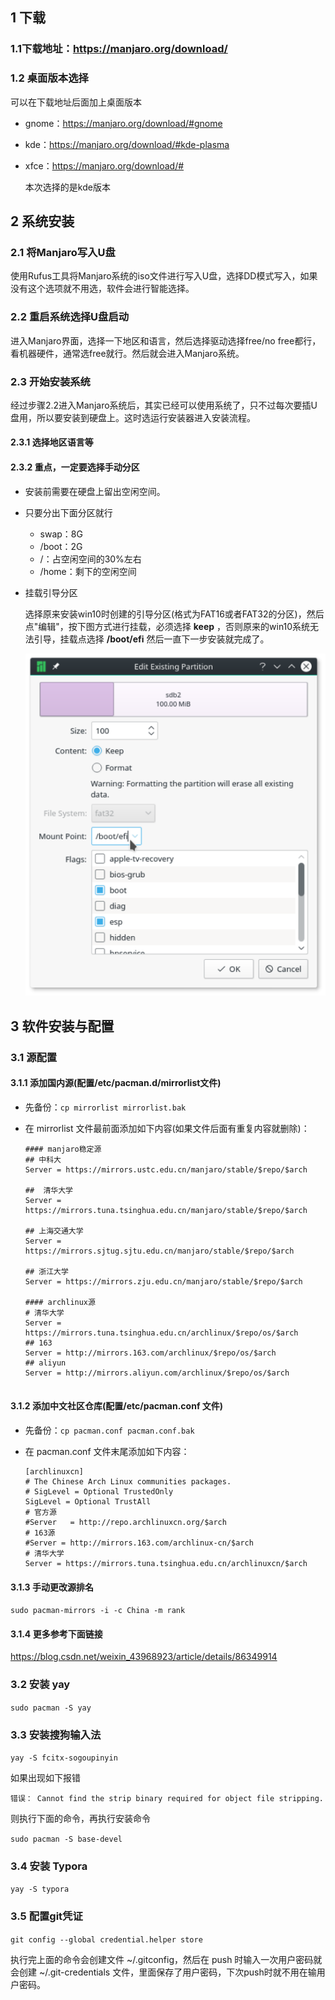 ## 1 下载

### 1.1下载地址：https://manjaro.org/download/

### 1.2 桌面版本选择

可以在下载地址后面加上桌面版本

- gnome：https://manjaro.org/download/#gnome

- kde：https://manjaro.org/download/#kde-plasma

- xfce：https://manjaro.org/download/#

  本次选择的是kde版本

## 2 系统安装

### 2.1 将Manjaro写入U盘

使用Rufus工具将Manjaro系统的iso文件进行写入U盘，选择DD模式写入，如果没有这个选项就不用选，软件会进行智能选择。



### 2.2 重启系统选择U盘启动

进入Manjaro界面，选择一下地区和语言，然后选择驱动选择free/no free都行，看机器硬件，通常选free就行。然后就会进入Manjaro系统。

### 2.3 开始安装系统

经过步骤2.2进入Manjaro系统后，其实已经可以使用系统了，只不过每次要插U盘用，所以要安装到硬盘上。这时选运行安装器进入安装流程。

#### 2.3.1 选择地区语言等



#### 2.3.2 重点，一定要选择手动分区

- 安装前需要在硬盘上留出空闲空间。

- 只要分出下面分区就行

  - swap：8G
  - /boot：2G
  - /：占空闲空间的30%左右
  - /home：剩下的空闲空间

- 挂载引导分区

  选择原来安装win10时创建的引导分区(格式为FAT16或者FAT32的分区)，然后点"编辑"，按下图方式进行挂载，必须选择 **keep** ，否则原来的win10系统无法引导，挂载点选择 **/boot/efi** 然后一直下一步安装就完成了。

  ![ManjaroBoot](../static/image/ManjaroBoot.png)

## 3 软件安装与配置

### 3.1 源配置

#### 3.1.1 添加国内源(配置/etc/pacman.d/mirrorlist文件)

- 先备份：`cp mirrorlist mirrorlist.bak`

- 在 mirrorlist 文件最前面添加如下内容(如果文件后面有重复内容就删除)：

  ```properties
  #### manjaro稳定源
  ## 中科大
  Server = https://mirrors.ustc.edu.cn/manjaro/stable/$repo/$arch
  
  ##  清华大学
  Server = https://mirrors.tuna.tsinghua.edu.cn/manjaro/stable/$repo/$arch
  
  ## 上海交通大学
  Server = https://mirrors.sjtug.sjtu.edu.cn/manjaro/stable/$repo/$arch
  
  ## 浙江大学
  Server = https://mirrors.zju.edu.cn/manjaro/stable/$repo/$arch
  
  #### archlinux源
  # 清华大学
  Server = https://mirrors.tuna.tsinghua.edu.cn/archlinux/$repo/os/$arch
  ## 163
  Server = http://mirrors.163.com/archlinux/$repo/os/$arch
  ## aliyun
  Server = http://mirrors.aliyun.com/archlinux/$repo/os/$arch
  
  
  ```

#### 3.1.2 添加中文社区仓库(配置/etc/pacman.conf 文件)

- 先备份：`cp pacman.conf pacman.conf.bak`

- 在 pacman.conf 文件末尾添加如下内容：

  ```properties
  [archlinuxcn]
  # The Chinese Arch Linux communities packages.
  # SigLevel = Optional TrustedOnly
  SigLevel = Optional TrustAll
  # 官方源
  #Server   = http://repo.archlinuxcn.org/$arch
  # 163源
  #Server = http://mirrors.163.com/archlinux-cn/$arch
  # 清华大学
  Server = https://mirrors.tuna.tsinghua.edu.cn/archlinuxcn/$arch
  
  ```

#### 3.1.3 手动更改源排名

`sudo pacman-mirrors -i -c China -m rank`

#### 3.1.4 更多参考下面链接

https://blog.csdn.net/weixin_43968923/article/details/86349914



### 3.2 安装 yay

`sudo pacman -S yay`



### 3.3 安装搜狗输入法

`yay -S fcitx-sogoupinyin`

如果出现如下报错

```
错误： Cannot find the strip binary required for object file stripping.
```

则执行下面的命令，再执行安装命令

`sudo pacman -S base-devel`

### 3.4 安装 Typora

`yay -S typora
 `



### 3.5 配置git凭证

`git config --global credential.helper store`

执行完上面的命令会创建文件 ~/.gitconfig，然后在 push 时输入一次用户密码就会创建 ~/.git-credentials 文件，里面保存了用户密码，下次push时就不用在输用户密码。
